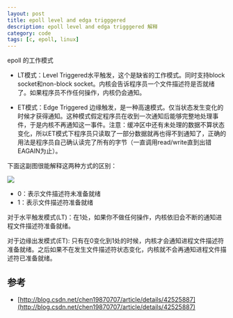 ```yaml
---
layout: post
title: epoll level and edga trigggered 
description: epoll level and edga trigggered 解释
category: code
tags: [c, epoll, linux]
---
```

epoll 的工作模式
- LT模式：Level Triggered水平触发，这个是缺省的工作模式。同时支持block socket和non-block socket。内核会告诉程序员一个文件描述符是否就绪了。如果程序员不作任何操作，内核仍会通知。

- ET模式：Edge Triggered 边缘触发，是一种高速模式。仅当状态发生变化的时候才获得通知。这种模式假定程序员在收到一次通知后能够完整地处理事件，于是内核不再通知这一事件。注意：缓冲区中还有未处理的数据不算状态变化，所以ET模式下程序员只读取了一部分数据就再也得不到通知了，正确的用法是程序员自己确认读完了所有的字节（一直调用read/write直到出错EAGAIN为止）。

下面这副图很能解释这两种方式的区别：

![](http://7tsy8h.com1.z0.glb.clouddn.com/epoll_水平和边缘触发.png)

- 0：表示文件描述符未准备就绪
- 1：表示文件描述符准备就绪

对于水平触发模式(LT)：在1处，如果你不做任何操作，内核依旧会不断的通知进程文件描述符准备就绪。

对于边缘出发模式(ET): 只有在0变化到1处的时候，内核才会通知进程文件描述符准备就绪。之后如果不在发生文件描述符状态变化，内核就不会再通知进程文件描述符已准备就绪。



## 参考
- [http://blog.csdn.net/chen19870707/article/details/42525887](http://blog.csdn.net/chen19870707/article/details/42525887)


[-10]:    http://hushi55.github.io/  "-10"

